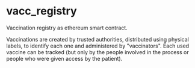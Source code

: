 # vacc_registry
Vaccination registry as ethereum smart contract.

Vaccinations are created by trusted authorities, distributed using physical labels, to identify each one and administered by "vaccinators". Each used vaccine can be tracked (but only by the people involved in the process or people who were given access by the patient).